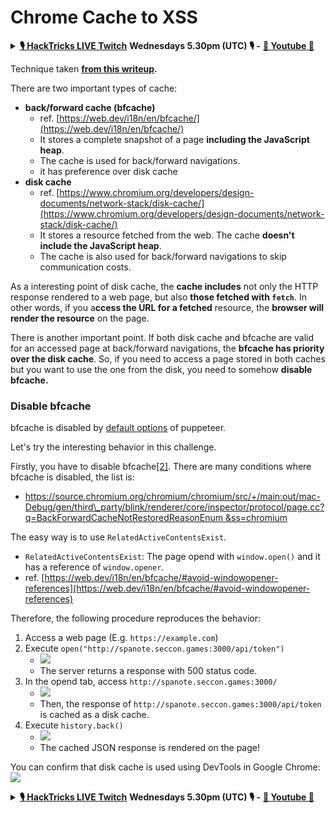 # Chrome Cache to XSS

<details>

<summary><a href="https://www.twitch.tv/hacktricks_live/schedule"><strong>🎙️ HackTricks LIVE Twitch</strong></a> <strong>Wednesdays 5.30pm (UTC) 🎙️ -</strong> <a href="https://www.youtube.com/@hacktricks_LIVE"><strong>🎥 Youtube 🎥</strong></a></summary>

* Do you work in a **cybersecurity company**? Do you want to see your **company advertised in HackTricks**? or do you want to have access to the **latest version of the PEASS or download HackTricks in PDF**? Check the [**SUBSCRIPTION PLANS**](https://github.com/sponsors/carlospolop)!
* Discover [**The PEASS Family**](https://opensea.io/collection/the-peass-family), our collection of exclusive [**NFTs**](https://opensea.io/collection/the-peass-family)
* Get the [**official PEASS & HackTricks swag**](https://peass.creator-spring.com)
* **Join the** [**💬**](https://emojipedia.org/speech-balloon/) [**Discord group**](https://discord.gg/hRep4RUj7f) or the [**telegram group**](https://t.me/peass) or **follow** me on **Twitter** [**🐦**](https://github.com/carlospolop/hacktricks/tree/7af18b62b3bdc423e11444677a6a73d4043511e9/\[https:/emojipedia.org/bird/README.md)[**@carlospolopm**](https://twitter.com/carlospolopm)**.**
* **Share your hacking tricks by submitting PRs to the** [**hacktricks repo**](https://github.com/carlospolop/hacktricks) **and** [**hacktricks-cloud repo**](https://github.com/carlospolop/hacktricks-cloud).

</details>

Technique taken [**from this writeup**](https://blog.arkark.dev/2022/11/18/seccon-en/#web-spanote)**.**

There are two important types of cache:

* **back/forward cache (bfcache)**
  * ref. [https://web.dev/i18n/en/bfcache/](https://web.dev/i18n/en/bfcache/)
  * It stores a complete snapshot of a page **including the JavaScript heap**.
  * The cache is used for back/forward navigations.
  * it has preference over disk cache
* **disk cache**
  * ref. [https://www.chromium.org/developers/design-documents/network-stack/disk-cache/](https://www.chromium.org/developers/design-documents/network-stack/disk-cache/)
  * It stores a resource fetched from the web. The cache **doesn't include the JavaScript heap**.
  * The cache is also used for back/forward navigations to skip communication costs.

As a interesting point of disk cache, the **cache includes** not only the HTTP response rendered to a web page, but also **those fetched with `fetch`**. In other words, if you a**ccess the URL for a fetched** resource, the **browser will render the resource** on the page.

There is another important point. If both disk cache and bfcache are valid for an accessed page at back/forward navigations, the **bfcache has priority over the disk cache**. So, if you need to access a page stored in both caches but you want to use the one from the disk, you need to somehow **disable bfcache.**

### Disable bfcache

bfcache is disabled by [default options](https://github.com/puppeteer/puppeteer/blob/v19.2.0/packages/puppeteer-core/src/node/ChromeLauncher.ts#L175) of puppeteer.

Let's try the interesting behavior in this challenge.

Firstly, you have to disable bfcache[\[2\]](https://blog.arkark.dev/2022/11/18/seccon-en/#fn2). There are many conditions where bfcache is disabled, the list is:

* [https://source.chromium.org/chromium/chromium/src/+/main:out/mac-Debug/gen/third\_party/blink/renderer/core/inspector/protocol/page.cc?q=BackForwardCacheNotRestoredReasonEnum \&ss=chromium](https://source.chromium.org/chromium/chromium/src/+/main:out/mac-Debug/gen/third\_party/blink/renderer/core/inspector/protocol/page.cc?q=BackForwardCacheNotRestoredReasonEnum%20\&ss=chromium)

The easy way is to use `RelatedActiveContentsExist`.

* `RelatedActiveContentsExist`: The page opend with `window.open()` and it has a reference of `window.opener`.
* ref. [https://web.dev/i18n/en/bfcache/#avoid-windowopener-references](https://web.dev/i18n/en/bfcache/#avoid-windowopener-references)

Therefore, the following procedure reproduces the behavior:

1. Access a web page (E.g. `https://example.com`)
2. Execute `open("http://spanote.seccon.games:3000/api/token")`
   * ![](https://blog.arkark.dev/images/2022/20221118-seccon-spanote-04.png)
   * The server returns a response with 500 status code.
3. In the opend tab, access `http://spanote.seccon.games:3000/`
   * ![](https://blog.arkark.dev/images/2022/20221118-seccon-spanote-05.png)
   * Then, the response of `http://spanote.seccon.games:3000/api/token` is cached as a disk cache.
4. Execute `history.back()`
   * ![](https://blog.arkark.dev/images/2022/20221118-seccon-spanote-06.png)
   * The cached JSON response is rendered on the page!

You can confirm that disk cache is used using DevTools in Google Chrome:\
![](https://blog.arkark.dev/images/2022/20221118-seccon-spanote-07.png)

<details>

<summary><a href="https://www.twitch.tv/hacktricks_live/schedule"><strong>🎙️ HackTricks LIVE Twitch</strong></a> <strong>Wednesdays 5.30pm (UTC) 🎙️ -</strong> <a href="https://www.youtube.com/@hacktricks_LIVE"><strong>🎥 Youtube 🎥</strong></a></summary>

* Do you work in a **cybersecurity company**? Do you want to see your **company advertised in HackTricks**? or do you want to have access to the **latest version of the PEASS or download HackTricks in PDF**? Check the [**SUBSCRIPTION PLANS**](https://github.com/sponsors/carlospolop)!
* Discover [**The PEASS Family**](https://opensea.io/collection/the-peass-family), our collection of exclusive [**NFTs**](https://opensea.io/collection/the-peass-family)
* Get the [**official PEASS & HackTricks swag**](https://peass.creator-spring.com)
* **Join the** [**💬**](https://emojipedia.org/speech-balloon/) [**Discord group**](https://discord.gg/hRep4RUj7f) or the [**telegram group**](https://t.me/peass) or **follow** me on **Twitter** [**🐦**](https://github.com/carlospolop/hacktricks/tree/7af18b62b3bdc423e11444677a6a73d4043511e9/\[https:/emojipedia.org/bird/README.md)[**@carlospolopm**](https://twitter.com/carlospolopm)**.**
* **Share your hacking tricks by submitting PRs to the** [**hacktricks repo**](https://github.com/carlospolop/hacktricks) **and** [**hacktricks-cloud repo**](https://github.com/carlospolop/hacktricks-cloud).

</details>
